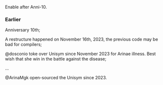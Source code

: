 Enable after Anni-10.





### Earlier

Anniversary 10th;

A restructure happened on November 16th, 2023, the previous code may be bad for compilers;

@dosconio toke over Unisym since November 2023 for Arinae illness. Best wish that she win in the battle against the disease;

...

@ArinaMgk open-sourced the Unisym since 2023.
